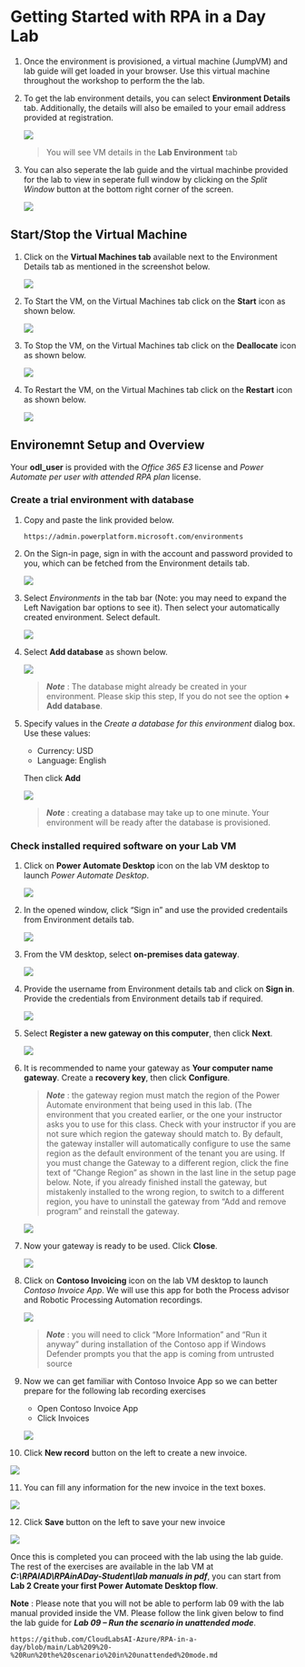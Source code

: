 
# Getting Started with RPA in a Day Lab

1. Once the environment is provisioned, a virtual machine (JumpVM) and lab guide will get loaded in your browser. Use this virtual machine throughout the workshop to perform the the lab.

2. To get the lab environment details, you can select **Environment Details** tab. Additionally, the details will also be emailed to your email address provided at registration.

   ![](images/v2-1.png)
 
   > You will see VM details in the **Lab Environment** tab

3. You can also seperate the lab guide and the virtual machinbe provided for the lab to view in seperate full window by clicking on the *Split Window* button at the bottom right corner of the screen.

   ![](images/v2-2.png)
 
## Start/Stop the Virtual Machine
1. Click on the  **Virtual Machines tab** available next to the Environment Details tab as mentioned in the screenshot below.

   ![](images/lab-resources.png)

2. To Start the VM, on the Virtual Machines tab click on the **Start** icon as shown below.

   ![](images/vm-start.png)

3. To Stop the VM, on the Virtual Machines tab click on the **Deallocate** icon as shown below.

   ![](images/vm-stop.png)

4. To Restart the VM, on the Virtual Machines tab click on the **Restart** icon as shown below.

   ![](images/vm-restart.png)

## Environemnt Setup and Overview
Your **odl_user** is provided with the *Office 365 E3* license and *Power Automate per user with attended RPA plan* license.

### Create a trial environment with database

1. Copy and paste the link provided below.

   ```
   https://admin.powerplatform.microsoft.com/environments
   ```
   
2. On the Sign-in page, sign in with the account and password provided to you, which can be fetched from the Environment details tab.

   ![](images/powerapps-signin.png)

3. Select *Environments* in the tab bar (Note: you may need to expand the Left Navigation bar options to see it). Then select your automatically created environment. Select default.

   ![](images/pwerapps-env.png)

4. Select **Add database** as shown below.

   ![](images/add-database.png)

   > ***Note*** : The database might already be created in your environment. Please skip this step, If you do not see the option **+ Add database**. 

5. Specify values in the *Create a database for this environment* dialog box. Use these values:
   
   * Currency: USD
   * Language: English
   
   Then click **Add**

   ![](images/database.png)

   > ***Note*** : creating a database may take up to one minute. Your environment will be ready after the database is provisioned.

### Check installed required software on your Lab VM

1. Click on **Power Automate Desktop** icon on the lab VM desktop to launch *Power Automate Desktop*. 

   ![](images/power-automate.png)

2. In the opened window, click “Sign in” and use the provided credentails from Environment details tab.

   ![](images/power-automate-signin.png)

3. From the VM desktop, select **on-premises data gateway**.

   ![](images/1.6.png)

4. Provide the username from Environment details tab and click on **Sign in**. Provide the credentials from Environment details tab if required.

   ![](images/data-gateway-signin.png)

5. Select **Register a new gateway on this computer**, then click **Next**.

   ![](images/gateway-register.png)

6. It is recommended to name your gateway as **Your computer name gateway**. Create a **recovery key**, then click **Configure**.
   
   > ***Note*** : the gateway region must match the region of the Power Automate environment that being used in this lab. (The environment that you created earlier, or the one your instructor asks you to use for this class. Check with your instructor if you are not sure which region the gateway should match to. By default, the gateway installer will automatically configure to use the same region as the default environment of the tenant you are using. If you must change the Gateway to a different region, click the fine text of “Change Region” as shown in the last line in the setup page below. Note, if you already finished install the gateway, but mistakenly installed to the wrong region, to switch to a different region, you have to uninstall the gateway from “Add and remove program” and reinstall the gateway.

   ![](images/gateway-config.png)

7. Now your gateway is ready to be used. Click **Close**.

   ![](images/gateway-summary.png)

8. Click on **Contoso Invoicing** icon on the lab VM desktop to launch *Contoso Invoice App*. We will use this app for both the Process advisor and Robotic Processing Automation recordings.

   ![](images/contoso-invoicing.png)

   > ***Note*** : you will need to click “More Information” and “Run it anyway” during installation of the Contoso app if Windows Defender prompts you that the app is coming from untrusted source

9. Now we can get familiar with Contoso Invoice App so we can better prepare for the following lab recording exercises

   * Open Contoso Invoice App
   * Click Invoices

   ![](images/invoice-1.png)

10. Click **New record** button on the left to create a new invoice.

   ![](images/invoice-2.png)

11. You can fill any information for the new invoice in the text boxes.

   ![](images/invoice-3.png)

12. Click **Save** button on the left to save your new invoice

   ![](images/invoice-4.png)
   
Once this is completed you can proceed with the lab using the lab guide. The rest of the exercises are available in the lab VM at ***C:\RPAIAD\RPAinADay-Student\lab manuals in pdf***, you can start from **Lab 2 Create your first Power Automate Desktop flow**.

**Note** : Please note that you will not be able to perform lab 09 with the lab manual provided inside the VM. Please follow the link given below to find the lab guide for ***Lab 09 – Run the scenario in unattended mode***.

 ```
 https://github.com/CloudLabsAI-Azure/RPA-in-a-day/blob/main/Lab%209%20-%20Run%20the%20scenario%20in%20unattended%20mode.md
 ```

